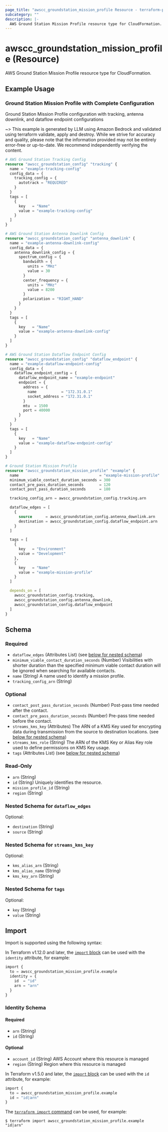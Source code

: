 ```yaml
---
page_title: "awscc_groundstation_mission_profile Resource - terraform-provider-awscc"
subcategory: ""
description: |-
  AWS Ground Station Mission Profile resource type for CloudFormation.
---
```


# awscc_groundstation_mission_profile (Resource)

AWS Ground Station Mission Profile resource type for CloudFormation.

## Example Usage

### Ground Station Mission Profile with Complete Configuration
Ground Station Mission Profile configuration with tracking, antenna downlink, and dataflow endpoint configurations

~> This example is generated by LLM using Amazon Bedrock and validated using terraform validate, apply and destroy. While we strive for accuracy and quality, please note that the information provided may not be entirely error-free or up-to-date. We recommend independently verifying the content.

```terraform
# AWS Ground Station Tracking Config
resource "awscc_groundstation_config" "tracking" {
  name = "example-tracking-config"
  config_data = {
    tracking_config = {
      autotrack = "REQUIRED"
    }
  }
  tags = [
    {
      key   = "Name"
      value = "example-tracking-config"
    }
  ]
}

# AWS Ground Station Antenna Downlink Config
resource "awscc_groundstation_config" "antenna_downlink" {
  name = "example-antenna-downlink-config"
  config_data = {
    antenna_downlink_config = {
      spectrum_config = {
        bandwidth = {
          units = "MHz"
          value = 30
        }
        center_frequency = {
          units = "MHz"
          value = 8200
        }
        polarization = "RIGHT_HAND"
      }
    }
  }
  tags = [
    {
      key   = "Name"
      value = "example-antenna-downlink-config"
    }
  ]
}

# AWS Ground Station Dataflow Endpoint Config
resource "awscc_groundstation_config" "dataflow_endpoint" {
  name = "example-dataflow-endpoint-config"
  config_data = {
    dataflow_endpoint_config = {
      dataflow_endpoint_name = "example-endpoint"
      endpoint = {
        address = {
          name           = "172.31.0.1"
          socket_address = "172.31.0.1"
        }
        mtu  = 1500
        port = 40000
      }
    }
  }
  tags = [
    {
      key   = "Name"
      value = "example-dataflow-endpoint-config"
    }
  ]
}

# Ground Station Mission Profile
resource "awscc_groundstation_mission_profile" "example" {
  name                                    = "example-mission-profile"
  minimum_viable_contact_duration_seconds = 300
  contact_pre_pass_duration_seconds       = 120
  contact_post_pass_duration_seconds      = 180

  tracking_config_arn = awscc_groundstation_config.tracking.arn

  dataflow_edges = [
    {
      source      = awscc_groundstation_config.antenna_downlink.arn
      destination = awscc_groundstation_config.dataflow_endpoint.arn
    }
  ]

  tags = [
    {
      key   = "Environment"
      value = "Development"
    },
    {
      key   = "Name"
      value = "example-mission-profile"
    }
  ]

  depends_on = [
    awscc_groundstation_config.tracking,
    awscc_groundstation_config.antenna_downlink,
    awscc_groundstation_config.dataflow_endpoint
  ]
}
```

<!-- schema generated by tfplugindocs -->
## Schema

### Required

- `dataflow_edges` (Attributes List) (see [below for nested schema](#nestedatt--dataflow_edges))
- `minimum_viable_contact_duration_seconds` (Number) Visibilities with shorter duration than the specified minimum viable contact duration will be ignored when searching for available contacts.
- `name` (String) A name used to identify a mission profile.
- `tracking_config_arn` (String)

### Optional

- `contact_post_pass_duration_seconds` (Number) Post-pass time needed after the contact.
- `contact_pre_pass_duration_seconds` (Number) Pre-pass time needed before the contact.
- `streams_kms_key` (Attributes) The ARN of a KMS Key used for encrypting data during transmission from the source to destination locations. (see [below for nested schema](#nestedatt--streams_kms_key))
- `streams_kms_role` (String) The ARN of the KMS Key or Alias Key role used to define permissions on KMS Key usage.
- `tags` (Attributes List) (see [below for nested schema](#nestedatt--tags))

### Read-Only

- `arn` (String)
- `id` (String) Uniquely identifies the resource.
- `mission_profile_id` (String)
- `region` (String)

<a id="nestedatt--dataflow_edges"></a>
### Nested Schema for `dataflow_edges`

Optional:

- `destination` (String)
- `source` (String)


<a id="nestedatt--streams_kms_key"></a>
### Nested Schema for `streams_kms_key`

Optional:

- `kms_alias_arn` (String)
- `kms_alias_name` (String)
- `kms_key_arn` (String)


<a id="nestedatt--tags"></a>
### Nested Schema for `tags`

Optional:

- `key` (String)
- `value` (String)

## Import

Import is supported using the following syntax:

In Terraform v1.12.0 and later, the [`import` block](https://developer.hashicorp.com/terraform/language/import) can be used with the `identity` attribute, for example:

```terraform
import {
  to = awscc_groundstation_mission_profile.example
  identity = {
    id  = "id"
    arn = "arn"
  }
}
```

<!-- schema generated by tfplugindocs -->
### Identity Schema

#### Required

- `arn` (String)
- `id` (String)

#### Optional

- `account_id` (String) AWS Account where this resource is managed
- `region` (String) Region where this resource is managed

In Terraform v1.5.0 and later, the [`import` block](https://developer.hashicorp.com/terraform/language/import) can be used with the `id` attribute, for example:

```terraform
import {
  to = awscc_groundstation_mission_profile.example
  id = "id|arn"
}
```

The [`terraform import` command](https://developer.hashicorp.com/terraform/cli/commands/import) can be used, for example:

```shell
$ terraform import awscc_groundstation_mission_profile.example "id|arn"
```
